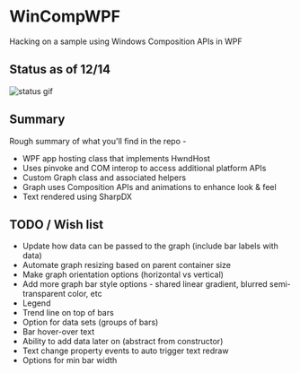 # WinCompWPF
Hacking on a sample using Windows Composition APIs in WPF

## Status as of 12/14

![status gif](https://media.giphy.com/media/5SBTMat7rzSf5xgG1Z/giphy.gif)

## Summary

Rough summary of what you'll find in the repo - 

- WPF app hosting class that implements HwndHost
- Uses pinvoke and COM interop to access additional platform APIs
- Custom Graph class and associated helpers 
- Graph uses Composition APIs and animations to enhance look & feel
- Text rendered using SharpDX

## TODO / Wish list

- Update how data can be passed to the graph (include bar labels with data)
- Automate graph resizing based on parent container size
- Make graph orientation options (horizontal vs vertical)
- Add more graph bar style options - shared linear gradient, blurred semi-transparent color, etc
- Legend
- Trend line on top of bars
- Option for data sets (groups of bars)
- Bar hover-over text
- Ability to add data later on (abstract from constructor)
- Text change property events to auto trigger text redraw
- Options for min bar width
